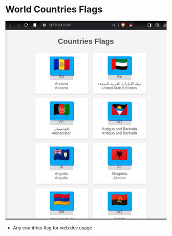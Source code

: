 # World Countries Flags

![](https://github.com/u-n-s-t-o-p-p-a-b-l-e/dashboard/blob/main/countries-flags/img/countries-flags.png)

+ Any countries flag for web dev usage
